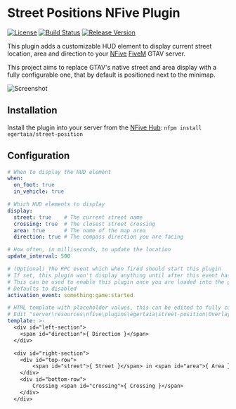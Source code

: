 # Street Positions NFive Plugin
[![License](https://img.shields.io/github/license/egertaia/street-position.svg)](LICENSE)
[![Build Status](https://img.shields.io/appveyor/ci/egertaia/street-position.svg)](https://ci.appveyor.com/project/egertaia/street-position)
[![Release Version](https://img.shields.io/github/release/egertaia/street-position/all.svg)](https://github.com/egertaia/street-position/releases)

This plugin adds a customizable HUD element to display current street location, area and direction to your [NFive](https://github.com/NFive) [FiveM](https://fivem.net/) GTAV server.

This project aims to replace GTAV's native street and area display with a fully configurable one, that by default is positioned next to the minimap.

![Screenshot](https://user-images.githubusercontent.com/9960794/50387612-3c57d500-0709-11e9-865d-31d6ffe76f9a.png)

## Installation
Install the plugin into your server from the [NFive Hub](https://hub.nfive.io/egertaia/street-position): `nfpm install egertaia/street-position`

## Configuration
```yml
# When to display the HUD element
when:
  on_foot: true
  in_vehicle: true

# Which HUD elements to display
display:
  street: true    # The current street name
  crossing: true  # The closest street crossing
  area: true      # The name of the map area
  direction: true # The compass direction you are facing

# How often, in milliseconds, to update the location
update_interval: 500

# (Optional) The RPC event which when fired should start this plugin
# If set, this plugin won't display anything until after this event has fired once
# This can be used to enable this plugin once you are loaded into the game
# Defaults to disabled
activation_event: something:game:started

# HTML template with placeholder values, this can be edited to fully customize the HUD
# Edit "server\resources\nfive\plugins\egertaia\street-position\Overlays\style.css" to edit the styling
template: >-
  <div id="left-section">
  	<span id="direction">{ Direction }</span>
  </div>

  <div id="right-section">
  	<div id="top-row">
  		<span id="street">{ Street }</span> in <span id="area">{ Area }</span>
  	</div>
  	<div id="bottom-row">
  		Crossing <span id="crossing">{ Crossing }</span>
  	</div>
  </div>
```
